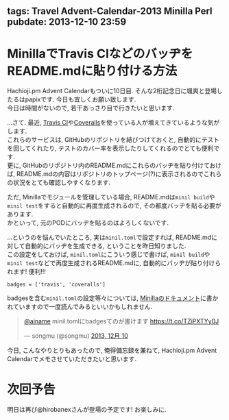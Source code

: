 tags: Travel Advent-Calendar-2013 Minilla Perl
pubdate: 2013-12-10 23:59
---
# MinillaでTravis CIなどのバッヂをREADME.mdに貼り付ける方法

Hachioji.pm Advent Calendarもついに10日目. そんな2桁記念日に颯爽と登場したるはpapixです. 今日も宜しくお願い致します.  
今日は時間がないので, 若干あっさり目で行きたいと思います.  
  
...さて. 最近, [Travis CI](https://travis-ci.org/)や[Coveralls](https://coveralls.io/)を使っている人が増えてきているような気がします.  
これらのサービスは, GitHubのリポジトリを結びつけておくと, 自動的にテストを回してくれたり, テストのカバー率を表示したりしてくれるのでとても便利です.  
更に, GitHubのリポジトリ内のREADME.mdにこれらのバッヂを貼り付けておけば, README.mdの内容はリポジトリのトップページ(?)に表示されるのでこれらの状況をとても確認しやすくなります.  
  
ただ, Minillaでモジュールを管理している場合, README.mdは`minil build`や`minil test`をすると自動的に再度生成されるので, その都度バッヂを貼る必要があります.  
かといって, 元のPODにバッヂを貼るのはよろしくないです.  
  
...というのを悩んでいたところ, 実は`minil.toml`で設定すれば, README.mdに対して自動的にバッヂを生成できる, ということを昨日知りました.  
この設定をしておけば, `minil.toml`にこういう感じで書けば, `minil build`や`minil test`などで再度生成されるREADME.mdに, 自動的にバッヂが貼り付けられます! 便利!!!  
  
    badges = ['travis', 'coveralls']  
  
badgesを含む`minil.toml`の設定等々については, [Minillaのドキュメント](https://github.com/tokuhirom/Minilla#configuration)に書かれていますので一度読んでみるといいかもしれません.  

<blockquote class="twitter-tweet" lang="ja"><p><a href="https://twitter.com/ainame">@ainame</a> minil.tomlにbadgesてのが書けます <a href="https://t.co/TZiPXTYy0J">https://t.co/TZiPXTYy0J</a></p>&mdash; songmu (@songmu) <a href="https://twitter.com/songmu/statuses/410327396726738944">2013, 12月 10</a></blockquote>
<script async src="//platform.twitter.com/widgets.js" charset="utf-8"></script>

今日, こんなやりとりもあったので, 俺得備忘録を兼ねて, Hachioji.pm Advent Calendarでメモさせていただきたいと思います.  
  
# 次回予告  
  
明日は再び@hirobanexさんが登場の予定です! お楽しみに.  
